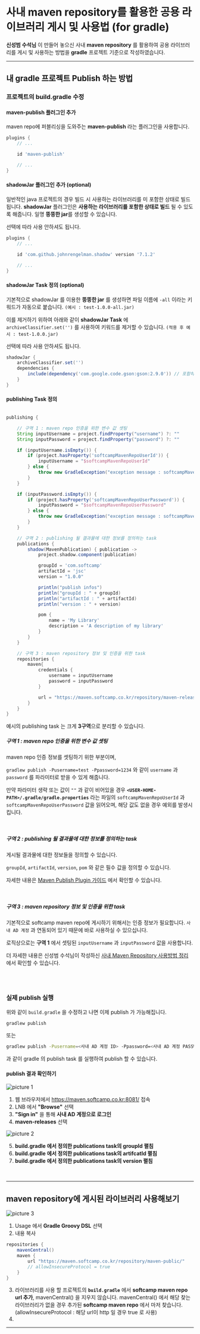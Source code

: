 # 사내 maven repository를 활용한 공용 라이브러리 게시 및 사용법 (for gradle)

**신성범 수석님** 이 만들어 놓으신 사내 **maven repository** 를 활용하여 공용 라이브러리를 게시 및 사용하는 방법을 **gradle** 프로젝트 기준으로 작성하였습니다.

---

## 내 gradle 프로젝트 Publish 하는 방법

### 프로젝트의 build.gradle 수정

#### maven-publish 플러그인 추가

maven repo에 퍼블리싱을 도와주는 **maven-publish** 라는 플러그인을 사용합니다.

```groovy
plugins {
    // ...

    id 'maven-publish'

    // ...
}

```

#### shadowJar 플러그인 추가 (optional)

일반적인 java 프로젝트의 경우 빌드 시 사용하는 라이브러리를 미 포함한 상태로 빌드됩니다.
**shadowJar** 플러그인은 **사용하는 라이브러리를 포함한 상태로 빌드** 될 수 있도록 해줍니다.
일명 **뚱뚱한 jar**를 생성할 수 있습니다.

선택에 따라 사용 안하셔도 됩니다.

```groovy
plugins {
    // ...

    id 'com.github.johnrengelman.shadow' version '7.1.2'

    // ...
}
```

#### shadowJar Task 정의 (optional)

기본적으로 shadowJar 를 이용한 **뚱뚱한 jar** 를 생성하면 파일 이름에 `-all` 이라는 키워드가 자동으로 붙습니다. `(예시 : test-1.0.0-all.jar)`

이를 제거하기 위하여 아래와 같이 **shadowJar Task** 에 `archiveClassifier.set('')` 를 사용하여 키워드를 제거할 수 있습니다. `(적용 후 예시 : test-1.0.0.jar)`

선택에 따라 사용 안하셔도 됩니다.

```groovy
shadowJar {
    archiveClassifier.set('')
    dependencies {
        include(dependency('com.google.code.gson:gson:2.9.0')) // 포함하고자 하는 라이브러리에 대한 예시입니다.
    }
}
```

#### publishing Task 정의

```groovy

publishing {

    // 구역 1 : maven repo 인증을 위한 변수 값 셋팅
	String inputUsername = project.findProperty("username") ?: ""
	String inputPassword = project.findProperty("password") ?: ""

	if (inputUsername.isEmpty()) {
		if (project.hasProperty('softcampMavenRepoUserId')) {
			inputUsername = "$softcampMavenRepoUserId"
		} else {
			throw new GradleException("exception message : softcampMavenRepoUserId is undefined.");
		}
	}

	if (inputPassword.isEmpty()) {
		if (project.hasProperty('softcampMavenRepoUserPassword')) {
			inputPassword = "$softcampMavenRepoUserPassword"
		} else {
			throw new GradleException("exception message : softcampMavenRepoUserPassword is undefined.");
		}
	}

    // 구역 2 : publishing 될 결과물에 대한 정보를 정의하는 task
    publications {
        shadow(MavenPublication) { publication -> 
            project.shadow.component(publication)

            groupId = 'com.softcamp'
            artifactId = 'jsc'
            version = "1.0.0"

            println("publish infos")
            println("groupId : " + groupId)
            println("artifactId : " + artifactId)
            println("version : " + version)

            pom {
                name = 'My Library'
                description = 'A description of my library'
            }
        }
    }

    // 구역 3 : maven repository 정보 및 인증을 위한 task
    repositories {
        maven{
            credentials {
                username = inputUsername
                password = inputPassword
            }

			url = "https://maven.softcamp.co.kr/repository/maven-releases/"
        }
    }
}

```

예시의 publishing task 는 크게 **3구역**으로 분리할 수 있습니다.

##### 구역 1 : maven repo 인증을 위한 변수 값 셋팅

maven repo 인증 정보를 셋팅하기 위한 부분이며,

`gradlew publish -Pusername=test -Ppassword=1234` 와 같이 `username` 과 `password` 를 파라미터로 받을 수 있게 해줍니다.

만약 파라미터 생략 또는 값이 `""` 과 같이 비어있을 경우 **`<USER-HOME-PATH>/.gradle/gradle.properties`** 라는 파일의 `softcampMavenRepoUserId` 과 `softcampMavenRepoUserPassword` 값을 읽어오며, 해당 값도 없을 경우 예외를 발생시킵니다.

</br>

##### 구역 2 : publishing 될 결과물에 대한 정보를 정의하는 task

게시될 결과물에 대한 정보들을 정의할 수 있습니다.

`groupId`, `artifactId`, `version`, `pom` 와 같은 필수 값을 정의할 수 있습니다.

자세한 내용은 [Maven Publish Plugin 가이드](https://docs.gradle.org/current/userguide/publishing_maven.html) 에서 확인할 수 있습니다.

</br>

##### 구역 3 : maven repository 정보 및 인증을 위한 task

기본적으로 softcamp maven repo에 게시하기 위해서는 인증 정보가 필요합니다.
`사내 AD 계정` 과 연동되어 있기 때문에 바로 사용하실 수 있으십니다.

로직상으로는 **구역 1** 에서 셋팅된 `inputUsername` 과 `inputPassword` 값을 사용합니다.

더 자세한 내용은 신성범 수석님이 작성하신 [사내 Maven Repository 사용방법 정리](https://wiki.softcamp.co.kr/pages/viewpage.action?pageId=48217246) 에서 확인할 수 있습니다.

</br>
</br>

### 실제 publish 실행

위와 같이 `build.gradle` 을 수정하고 나면 이제 publish 가 가능해집니다.

```bash
gradlew publish
```

또는

```bash
gradlew publish -Pusername=<사내 AD 계정 ID> -Ppassword=<사내 AD 계정 PASSWORD>
```

과 같이 gradle 의 publish task 를 실행하여 publish 할 수 있습니다.

#### publish 결과 확인하기

![picture 1](../../images/bfb0d3900498f857a3b4bc42027776c00631310831dce97eaa6aedd716607f15.png)  


1. 웹 브라우저에서 https://maven.softcamp.co.kr:8081/ 접속
2. LNB 에서 **"Browse"** 선택
3. **"Sign in"** 을 통해 **사내 AD 계정으로 로그인**
4. **maven-releases** 선택

![picture 2](../../images/459c5aa98ecdbd23b8f6ca78a13b194b5eb75a23a18df016bc7f859aaa9c8b73.png)  


5. **build.gradle 에서 정의한 publications task의 groupId 펼침**
6. **build.gradle 에서 정의한 publications task의 artifcatId 펼침**
7. **build.gradle 에서 정의한 publications task의 version 펼침**

</br>

---

## maven repository에 게시된 라이브러리 사용해보기

![picture 3](../../images/3966f4e65939ca2889fd7aa5631afd12cca8cefedc5deef6e569e0f1cbcba1a7.png)  

1. Usage 에서 **Gradle Groovy DSL** 선택
2. 내용 복사

```groovy
repositories { 
	mavenCentral()
	maven {
      	url "https://maven.softcamp.co.kr/repository/maven-public/"
		// allowInsecureProtocol = true
    }
}
```

3. 라이브러리를 사용 할 프로젝트의 **`build.gradle`** 에서 **softcamp maven repo url 추가**, mavenCentral() 을 지우지 않습니다. mavenCentral() 에서 해당 찾는 라이브러리가 없을 경우 추가된 **softcamp maven repo** 에서 마저 찾습니다. (allowInsecureProtocol : 해당 url이 http 일 경우 true 로 사용)
4. 



---
